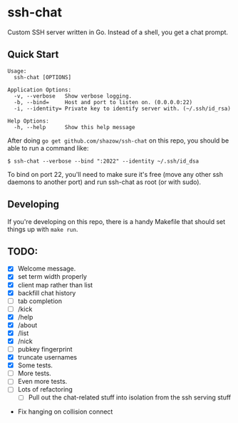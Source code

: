 # ssh-chat

Custom SSH server written in Go. Instead of a shell, you get a chat prompt.


## Quick Start

```
Usage:
  ssh-chat [OPTIONS]

Application Options:
  -v, --verbose   Show verbose logging.
  -b, --bind=     Host and port to listen on. (0.0.0.0:22)
  -i, --identity= Private key to identify server with. (~/.ssh/id_rsa)

Help Options:
  -h, --help      Show this help message
```

After doing `go get github.com/shazow/ssh-chat` on this repo, you should be able
to run a command like:

```
$ ssh-chat --verbose --bind ":2022" --identity ~/.ssh/id_dsa
```

To bind on port 22, you'll need to make sure it's free (move any other ssh
daemons to another port) and run ssh-chat as root (or with sudo).


## Developing

If you're developing on this repo, there is a handy Makefile that should set
things up with `make run`.


## TODO:

* [x] Welcome message.
* [x] set term width properly
* [x] client map rather than list
* [x] backfill chat history
* [ ] tab completion
* [ ] /kick
* [x] /help
* [x] /about
* [x] /list
* [x] /nick
* [ ] pubkey fingerprint
* [x] truncate usernames
* [x] Some tests.
* [ ] More tests.
* [ ] Even more tests.
* [ ] Lots of refactoring
  * [ ] Pull out the chat-related stuff into isolation from the ssh serving
    stuff

* Fix hanging on collision connect
